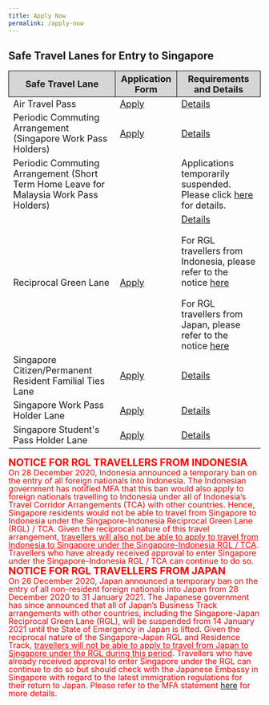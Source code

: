 ```yaml
---
title: Apply Now
permalink: /apply-now
---
```


## Safe Travel Lanes for Entry to Singapore

<table>
  <thead>
    <th style="margin-top:0px; margin-bottom:0px; font-size:18px; border-top:1px solid #000000; border-bottom:1px solid #000000;border-left:1px solid #000000; border-right:1px solid #000000; background-color:#D6D6D6">Safe Travel Lane </th>
    <th style="margin-top:0px; margin-bottom:0px; font-size:18px;border-top:1px solid #000000; border-bottom:1px solid #000000; border-right:1px solid #000000; background-color:#D6D6D6">Application Form</th>
    <th style="margin-top:0px; margin-bottom:0px; font-size:18px;border-top:1px solid #000000;border-bottom:1px solid #000000; border-right:1px solid #000000; background-color:#D6D6D6">Requirements and Details</th>
  </thead>
  <tbody>
    <tr>
      <td style="margin-top:0px; margin-bottom:0px; font-size:18px;">Air Travel Pass</td>
      <td style="margin-top:0px; margin-bottom:0px; font-size:18px;"><a href="https://go.gov.sg/atpsg">Apply</a></td>
      <td style="margin-top:0px; margin-bottom:0px; font-size:18px;"><a href="/atp/overview">Details</a></td>
    </tr>
      <tr>
      <td style="margin-top:0px; margin-bottom:0px; font-size:18px;">Periodic Commuting Arrangement (Singapore Work Pass Holders)</td>
      <td style="margin-top:0px; margin-bottom:0px; font-size:18px;"><a href="https://eservices.ica.gov.sg/STO">Apply</a></td>
      <td style="margin-top:0px; margin-bottom:0px; font-size:18px;"><a href="/pca/requirements-and-process">Details</a></td>
    </tr>
      <tr>
      <td style="margin-top:0px; margin-bottom:0px; font-size:18px;">Periodic Commuting Arrangement (Short Term Home Leave for Malaysia Work Pass Holders)</td>
      <td style="margin-top:0px; margin-bottom:0px; font-size:18px;">&nbsp;</td>
      <td style="margin-top:0px; margin-bottom:0px; font-size:18px;">Applications temporarily suspended. Please click <a href="/pca/scpr-requirement-and-process">here</a> for details.</td>
    </tr>
      <tr>
      <td style="margin-top:0px; margin-bottom:0px; font-size:18px;">Reciprocal Green Lane</td>
      <td style="margin-top:0px; margin-bottom:0px; font-size:18px;"><a href="https://eservices.ica.gov.sg/STO">Apply</a></td>
      <td style="margin-top:0px; margin-bottom:0px; font-size:18px;"><a href="/rgl/overview">Details</a><br><br>For RGL travellers from Indonesia, please refer to the notice <a href="#notice1">here</a><br><br>For RGL travellers from Japan, please refer to the notice <a href="#notice2">here</a> </td>
    </tr>
      <tr>
      <td style="margin-top:0px; margin-bottom:0px; font-size:18px;">Singapore Citizen/Permanent Resident Familial Ties Lane</td>
      <td style="margin-top:0px; margin-bottom:0px; font-size:18px;"><a href="https://eservices.ica.gov.sg/STO/">Apply</a></td>
      <td style="margin-top:0px; margin-bottom:0px; font-size:18px;"><a href="/scpr-familial-ties-lane/requirements-and-process">Details</a></td>
    </tr>
      <tr>
      <td style="margin-top:0px; margin-bottom:0px; font-size:18px;">Singapore Work Pass Holder Lane</td>
      <td style="margin-top:0px; margin-bottom:0px; font-size:18px;"><a href="https://www.mom.gov.sg/covid-19/requirements-to-bring-pass-holders-into-singapore">Apply</a></td>
      <td style="margin-top:0px; margin-bottom:0px; font-size:18px;"><a href="/wphl/requirements-and-process">Details</a></td>
    </tr>
       <tr>
      <td style="margin-top:0px; margin-bottom:0px; font-size:18px;">Singapore Student's Pass Holder Lane</td>
      <td style="margin-top:0px; margin-bottom:0px; font-size:18px;"><a href="https://form.gov.sg/#!/5e3648e9405c180011dc5f9c">Apply</a></td>
      <td style="margin-top:0px; margin-bottom:0px; font-size:18px;"><a href="/stpl/requirements-and-process">Details</a></td>
    </tr>
  </tbody>
  </table>


<div id="notice1"></div>
<b><span style="color:red; font-size:20px;">NOTICE FOR RGL TRAVELLERS FROM INDONESIA</span> </b> <br/>
<span style="font-size:16px; line-height:1.0; color:red;">On 28 December 2020, Indonesia announced a temporary ban on the entry of all foreign nationals into Indonesia. The Indonesian government has notified MFA that this ban would also apply to foreign nationals travelling to Indonesia under all of Indonesia’s Travel Corridor Arrangements (TCA) with other countries. Hence, Singapore residents would not be able to travel from Singapore to Indonesia under the Singapore-Indonesia Reciprocal Green Lane (RGL) / TCA. Given the reciprocal nature of this travel arrangement, <u>travellers will also not be able to apply to travel from Indonesia to Singapore under the Singapore-Indonesia RGL / TCA</u>. Travellers who have already received approval to enter Singapore under the Singapore-Indonesia RGL / TCA can continue to do so.
</span>

<div id="notice2"></div>
<b><span style="color:red; font-size:20px;">NOTICE FOR RGL TRAVELLERS FROM JAPAN</span> </b> <br/>
<span style="font-size:16px; line-height:1.0; color:red;">On 26 December 2020, Japan announced a temporary ban on the entry of all non-resident foreign nationals into Japan from 28 December 2020 to 31 January 2021. The Japanese government has since announced that all of Japan’s Business Track  arrangements with other countries, including the Singapore-Japan Reciprocal Green Lane (RGL), will be suspended from 14 January 2021 until the State of Emergency in Japan is lifted. Given the reciprocal nature of the Singapore-Japan RGL and Residence Track, <u>travellers will not be able to apply to travel from Japan to Singapore under the RGL during this period</u>. Travellers who have already received approval to enter Singapore under the RGL can continue to do so but should check with the Japanese Embassy in Singapore with regard to the latest immigration regulations for their return to Japan. Please refer to the MFA statement <a href="https://www.mfa.gov.sg/Newsroom/Press-Statements-Transcripts-and-Photos/2021/01/20210115-SG-JP-RGL-Suspension">here</a> for more details.
</span>

